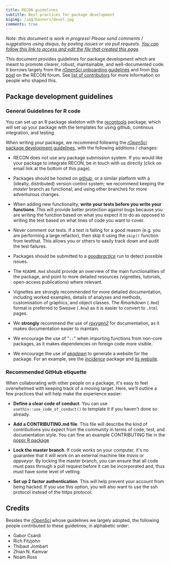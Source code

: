 ```yaml
---
title: RECON guidelines
subtitle: Best practices for package development
bigimg: /img/banners/devel.jpg
comments: true
---
```


*Note: this document is work in progress! Please send comments / suggestions
using disqus, by posting issues or via pull requests. 
[You can follow this link to access and edit the file that created this 
page](https://github.com/reconhub/reconhub.github.io/blob/master/guidelines.md)*.


This document provides guidelines for package development which are meant to
promote clearer, robust, maintainable, and well-documented code. It borrows
largely from the [*rOpenSci* onboarding
guidelines](https://github.com/ropensci/onboarding/) and from [this
post](http://discourse.repidemicsconsortium.org/t/scoring-system-for-r-packages/31/2)
on the RECON forum. See [list of contributors](#credits) for more information
on people who shaped this.



## Package development guidelines

### General Guidelines for R code

You can set up an R package skeleton with the
[recontools](https://github.com/reconhub/recontools#readme) package, which will
set up your package with the templates for using github, continous integration,
and testing. 

When writing your package, we recommend following the [*rOpenSci* package
development guidelines](https://ropensci.github.io/dev_guide/), with the
following additions / changes:

- RECON does not use any package submission system. If you would like your
  package to integrate RECON, be in touch with us directly (click on email link
  at the bottom of this page). 

- Packages should be hosted on [github](http://github.com), or a similar
  platform with a (ideally, distributed) version control system; we recommend
  keeping the *master* branch as functional, and using other branches for more
  adventurous changes.

- When adding new functionality, **write your tests before you write your 
  functions**. This will provide better protection against bugs because you are
  writing the function based on what you expect it to do as opposed to writing
  the test based on what lines of code you want to cover. 

- Never comment out tests. If a test is failing for a good reason (e.g. you are
  performing a large refactor), then skip it using the `skip()` function from
  testthat. This allows you or others to easily track down and audit the test
  failures. 

- Packages should be submitted to a
  [*goodpractice*](https://github.com/MangoTheCat/goodpractice/) run to detect
  possible issues.

- The `README.Rmd` should provide an overview of the main functionalities of
  the package, and point to more detailed resources (vignettes, tutorials,
  open-access publications) where relevant. 

- Vignettes are strongly recommended for more detailed documentation, including
  worked examples, details of analyses and methods, customisation of graphics,
  and object classes. The *Rmarkdown* (`.Rmd`) format is preferred to Sweave
  (`.Rnw`) as it is easier to convert to `.html` pages.
 
- We **strongly** recommend the use of
  [*roxygen2*](https://cran.r-project.org/web/packages/roxygen2/index.html) for
  documentation, as it makes documentation easier to maintain.

- We encourage the use of "`::`" when importing functions from non-core
  packages, as it makes dependencies on foreign code more visible. 

- We encourage the use of [*pkgdown*](http://github.com/hadley/pkgdown) to
  generate a website for the package. For an example, see the
  [*incidence*](http://github.com/reconhub/incidence) package and [its
  website](http://www.repidemicsconsortium.org/incidence/). 

### Recommended GitHub etiquette

When collaborating with other people on a package, it's easy to feel overwhelmed
with keeping track of a moving target. Here, we'll outline a few practices that
will help make the experience easier:

 - **Define a clear code of conduct**. You can use `usethis::use_code_of_conduct()` to
   template it if you haven't done so already.

 - **Add a CONTRIBUTING.md file**. This file will describe the kind of
   contributions you expect from the community in terms of code, test, and 
   documentation style. You can fine an example CONTRIBUTING file in the 
   [poppr R package](https://github.com/grunwaldlab/poppr/blob/master/CONTRIBUTING.md)

 - **Lock the master branch**. If code works on your computer, it's no guarantee
   that it will work on an external machine like *travis* or *appveyor*. By
   locking the master branch, you can ensure that all code must pass through a
   pull request before it can be incorporated and, thus must have some level of
   vetting.

 - **Set up 2 factor authentication**. This will help prevent your account from
   being hacked. If you use this option, you will also want to use the ssh
   protocol instead of the https protocol. 

## Credits

Besides the [*rOpenSci*](http://ropensci.org/) whose guidelines we largely
adopted, the following people contributed to these guidelines; in alphabetic
order:

- Gabor Csardi
- Rich Fitzjohn
- Thibaut Jombart
- Zhian N. Kamvar
- Noam Ross

